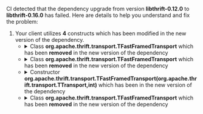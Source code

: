 CI detected that the dependency upgrade from version **libthrift-0.12.0** to **libthrift-0.16.0** has failed. Here are details to help you understand and fix the problem:
1. Your client utilizes **4** constructs which has been modified in the new version of the dependency.
   * <details>
        <summary>Class <b>org.apache.thrift.transport.TFastFramedTransport</b> which has been <b>removed</b> in the new version of the dependency</summary>
            
        * <details>
          <summary>The failure is identified from the logs generated in the build process. </summary>
          
            *   >[[ERROR] /singer/thrift-logger/src/main/java/com/pinterest/singer/client/logback/AppenderUtils.java:[63,29] cannot find symbol<br>&nbsp;&nbsp;&nbsp;&nbsp;  symbol:   class TFastFramedTransport
  location: class com.pinterest.singer.client.logback.AppenderUtils.LogMessageEncoder
](XXXX)
            *   An error was detected in line 63 which is making use of an outdated API.
             ``` java
             63   new org.apache.thrift.transport.TFastFramedTransport(new org.apache.thrift.transport.TIOStreamTransport(os), bufferCapacity);
            ```

          </details>
            
     </details>
   * <details>
        <summary>Class <b>org.apache.thrift.transport.TFastFramedTransport</b> which has been <b>removed</b> in the new version of the dependency</summary>
            
        * <details>
          <summary>The failure is identified from the logs generated in the build process. </summary>
          
            *   >[[ERROR] /singer/thrift-logger/src/main/java/com/pinterest/singer/client/logback/AppenderUtils.java:[30,35] cannot find symbol<br>&nbsp;&nbsp;&nbsp;&nbsp;  symbol:   class TFastFramedTransport
  location: package org.apache.thrift.transport
](XXXX)
            *   An error was detected in line 30 which is making use of an outdated API.
             ``` java
             30   import org.apache.thrift.transport.TFastFramedTransport;;
            ```

          </details>
            
     </details>
   * <details>
        <summary>Constructor <b>org.apache.thrift.transport.TFastFramedTransport(org.apache.thrift.transport.TTransport,int)</b> which has been <b></b> in the new version of the dependency</summary>
            
        * <details>
          <summary>The failure is identified from the logs generated in the build process. </summary>
          
            *   >[[ERROR] /singer/thrift-logger/src/main/java/com/pinterest/singer/client/logback/AppenderUtils.java:[63,29] cannot find symbol<br>&nbsp;&nbsp;&nbsp;&nbsp;  symbol:   class TFastFramedTransport
  location: class com.pinterest.singer.client.logback.AppenderUtils.LogMessageEncoder
](XXXX)
            *   An error was detected in line 63 which is making use of an outdated API.
             ``` java
             63   new org.apache.thrift.transport.TFastFramedTransport(new org.apache.thrift.transport.TIOStreamTransport(os), bufferCapacity);
            ```

          </details>
            
     </details>
   * <details>
        <summary>Class <b>org.apache.thrift.transport.TFastFramedTransport</b> which has been <b>removed</b> in the new version of the dependency</summary>
            
        * <details>
          <summary>The failure is identified from the logs generated in the build process. </summary>
          
            *   >[[ERROR] /singer/thrift-logger/src/main/java/com/pinterest/singer/client/logback/AppenderUtils.java:[63,29] cannot find symbol<br>&nbsp;&nbsp;&nbsp;&nbsp;  symbol:   class TFastFramedTransport
  location: class com.pinterest.singer.client.logback.AppenderUtils.LogMessageEncoder
](XXXX)
            *   An error was detected in line 63 which is making use of an outdated API.
             ``` java
             63   new org.apache.thrift.transport.TFastFramedTransport(new org.apache.thrift.transport.TIOStreamTransport(os), bufferCapacity);
            ```

          </details>
            
     </details>


